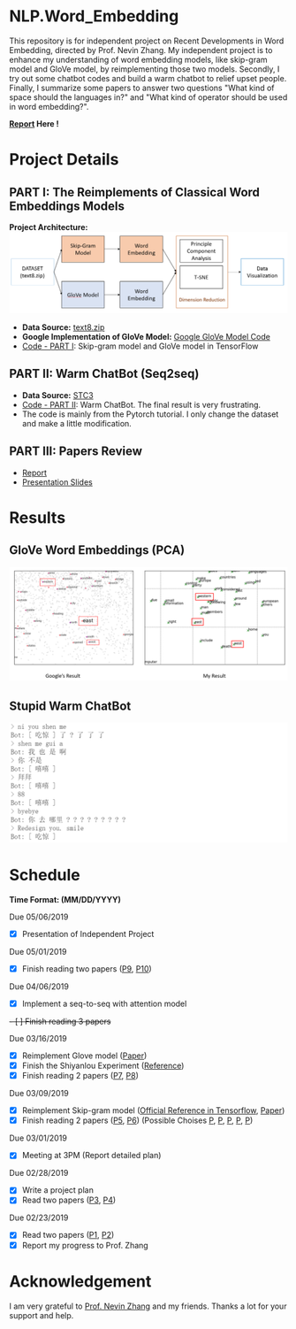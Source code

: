 # NLP.Word_Embedding
This repository is for independent project on Recent Developments in Word Embedding, directed by Prof. Nevin Zhang. My independent project is to enhance my understanding of word embedding models, like skip-gram model and GloVe model, by reimplementing those two models. Secondly, I try out some chatbot codes and build a warm chatbot to relief upset people. Finally, I summarize some papers to answer two questions "What kind of space should the languages in?" and "What kind of operator should be used in word embedding?".

**[Report](https://github.com/yansenhan/NLP.Word_Embedding/blob/master/Report.pdf) Here !**

# Project Details
## PART I: The Reimplements of Classical Word Embeddings Models
**Project Architecture:**
![Project Architecture](https://raw.githubusercontent.com/yansenhan/NLP.Word_Embedding/master/images/project_architecture.png?token=AKDPALEFUQD7GYVJEGSA2NC43IJOY)
- **Data Source:** [text8.zip](http://mattmahoney.NET/dc/text8.zip)
- **Google Implementation of GloVe Model:** [Google GloVe Model Code](https://colab.research.google.com/github/mdda/deep-learning-workshop/blob/master/notebooks/5-RNN/3-Text-Corpus-and-Embeddings.ipynb#scrollTo=LusgTEmtqTK5)
- [Code - PART I](https://github.com/yansenhan/NLP.Word_Embedding/tree/master/PART%201): Skip-gram model and GloVe model in TensorFlow

## PART II: Warm ChatBot (Seq2seq)
- **Data Source:** [STC3](http://coai.cs.tsinghua.edu.cn/hml/challenge/dataset_description/)
- [Code - PART II](https://github.com/yansenhan/NLP.Word_Embedding/tree/master/PART%202): Warm ChatBot. The final result is very frustrating.
- The code is mainly from the Pytorch tutorial. I only change the dataset and make a little modification.

## PART III: Papers Review
- [Report](https://github.com/yansenhan/NLP.Word_Embedding/blob/master/Report.pdf)
- [Presentation Slides](https://github.com/yansenhan/NLP.Word_Embedding/blob/master/Presentation_PPT.pdf)

# Results
## GloVe Word Embeddings (PCA)
![](https://raw.githubusercontent.com/yansenhan/NLP.Word_Embedding/master/images/comparison.png?token=AKDPALG7RFWBSKGQNMZIIRC43IITK)

## Stupid Warm ChatBot
![](https://raw.githubusercontent.com/yansenhan/NLP.Word_Embedding/master/images/conversation_chatbot.png?token=AKDPALAK5RCAWGQ6NAJ6FRS43IIWW)

# Schedule 
**Time Format: (MM/DD/YYYY)**

Due 05/06/2019
- [x] Presentation of Independent Project

Due 05/01/2019
- [x] Finish reading two papers ([P9](https://arxiv.org/pdf/1902.06423.pdf), [P10](https://arxiv.org/pdf/1806.04313.pdf))

Due 04/06/2019
- [x] Implement a seq-to-seq with attention model

~~- [ ] Finish reading 3 papers~~

Due 03/16/2019
- [x] Reimplement Glove model ([Paper](https://nlp.stanford.edu/pubs/glove.pdf))
- [x] Finish the Shiyanlou Experiment ([Reference](https://www.shiyanlou.com/courses/684))
- [x] Finish reading 2 papers ([P7](https://aaai.org/ocs/index.php/AAAI/AAAI18/paper/view/16998/16114), [P8](https://www.aaai.org/ocs/index.php/AAAI/AAAI18/paper/view/16455/15753))

Due 03/09/2019
- [x] Reimplement Skip-gram model  ([Official Reference in Tensorflow](https://www.tensorflow.org/tutorials/representation/word2vec), [Paper](https://arxiv.org/pdf/1301.3781.pdf))
- [x] Finish reading 2 papers ([P5](https://arxiv.org/pdf/1810.04805.pdf), [P6](https://nlp.stanford.edu/pubs/glove.pdf))
(Possible Choises [P](https://www.aaai.org/ocs/index.php/AAAI/AAAI15/paper/viewFile/9314/9535), [P](https://arxiv.org/pdf/1507.01127.pdf%20http://arxiv.org/abs/1507.01127.pdf), [P](https://aaai.org/ocs/index.php/AAAI/AAAI18/paper/view/16998/16114), [P](http://aclweb.org/anthology/P18-1031), [P](http://aclweb.org/anthology/D18-2029))

Due 03/01/2019
- [x] Meeting at 3PM (Report detailed plan)

Due 02/28/2019
- [x] Write a project plan
- [x] Read two papers ([P3](http://www.aclweb.org/anthology/C14-1016), [P4](http://www.aclweb.org/anthology/D14-1110))

Due 02/23/2019
- [x] Read two papers ([P1](http://aclweb.org/anthology/P18-1073), [P2](http://aclweb.org/anthology/P18-1041))
- [x] Report my progress to Prof. Zhang

# Acknowledgement
I am very grateful to [Prof. Nevin Zhang](https://www.cse.ust.hk/faculty/lzhang/) and my friends. Thanks a lot for your support and help.
